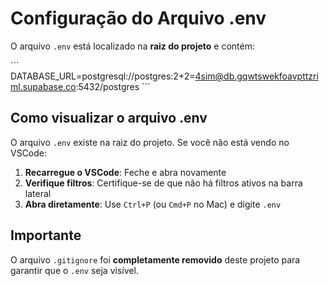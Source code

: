 # Configuração do Arquivo .env

O arquivo `.env` está localizado na **raiz do projeto** e contém:

\`\`\`
DATABASE_URL=postgresql://postgres:2+2=4sim@db.gqwtswekfoavpttzriml.supabase.co:5432/postgres
\`\`\`

## Como visualizar o arquivo .env

O arquivo `.env` existe na raiz do projeto. Se você não está vendo no VSCode:

1. **Recarregue o VSCode**: Feche e abra novamente
2. **Verifique filtros**: Certifique-se de que não há filtros ativos na barra lateral
3. **Abra diretamente**: Use `Ctrl+P` (ou `Cmd+P` no Mac) e digite `.env`

## Importante

O arquivo `.gitignore` foi **completamente removido** deste projeto para garantir que o `.env` seja visível.
